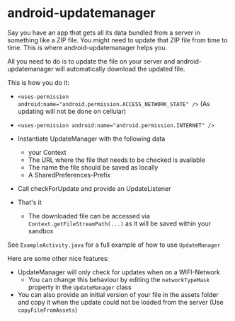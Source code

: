 android-updatemanager
=====================

Say you have an app that gets all its data bundled from a server in something like a ZIP file.
You might need to update that ZIP file from time to time. This is where android-updatemanager
helps you.

All you need to do is to update the file on your server and android-updatemanager will automatically download
the updated file.

This is how you do it:

* `<uses-permission android:name="android.permission.ACCESS_NETWORK_STATE" />` (As updating will not be done on cellular)
* `<uses-permission android:name="android.permission.INTERNET" />`

* Instantiate UpdateManager with the following data
	- your Context
	- The URL where the file that needs to be checked is available
	- The name the file should be saved as locally
	- A SharedPreferences-Prefix
	
* Call checkForUpdate and provide an UpdateListener

* That's it
	* The downloaded file can be accessed via `Context.getFileStreamPath(...)` as it will be saved within your sandbox


See `ExampleActivity.java` for a full example of how to use `UpdateManager`

Here are some other nice features:

* UpdateManager will only check for updates when on a WIFI-Network
	- You can change this behaviour by editing the `networkTypeMask` property in the `UpdateManager` class
* You can also provide an initial version of your file in the assets folder and copy it when the update could not be loaded from the server (Use `copyFileFromAssets`)
